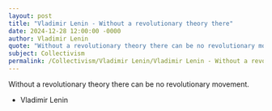 ```yaml
---
layout: post
title: "Vladimir Lenin - Without a revolutionary theory there"
date: 2024-12-28 12:00:00 -0000
author: Vladimir Lenin
quote: "Without a revolutionary theory there can be no revolutionary movement."
subject: Collectivism
permalink: /Collectivism/Vladimir Lenin/Vladimir Lenin - Without a revolutionary theory there
---
```


Without a revolutionary theory there can be no revolutionary movement.

- Vladimir Lenin
